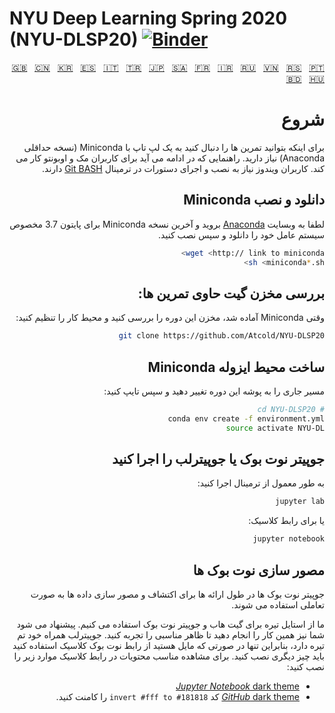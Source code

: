 # NYU Deep Learning Spring 2020 (NYU-DLSP20) [![Binder](https://mybinder.org/badge_logo.svg)](https://mybinder.org/v2/gh/Atcold/NYU-DLSP20/master)


<span dir="rtl" align="right">

<!-- English - Mandarin - Korean - Spanish - Italian - Turkish - Japanese - Arabic - French - Farsi - Russian - Vietnamese - Serbian - Portuguese - Bengali - Hungarian -->
[🇬🇧](https://github.com/Atcold/NYU-DLSP20/blob/master/README.md) &nbsp; [🇨🇳](https://github.com/Atcold/NYU-DLSP20/blob/master/docs/zh/README-ZH.md) &nbsp; [🇰🇷](https://github.com/Atcold/NYU-DLSP20/blob/master/docs/ko/README-KO.md) &nbsp; [🇪🇸](https://github.com/Atcold/NYU-DLSP20/blob/master/docs/es/README-ES.md) &nbsp; [🇮🇹](https://github.com/Atcold/NYU-DLSP20/blob/master/docs/it/README-IT.md) &nbsp; [🇹🇷](https://github.com/Atcold/NYU-DLSP20/blob/master/docs/tr/README-TR.md) &nbsp; [🇯🇵](https://github.com/Atcold/NYU-DLSP20/blob/master/docs/ja/README-JA.md) &nbsp; [🇸🇦](https://github.com/Atcold/NYU-DLSP20/blob/master/docs/ar/README-AR.md) &nbsp; [🇫🇷](https://github.com/Atcold/NYU-DLSP20/blob/master/docs/fr/README-FR.md) &nbsp; [🇮🇷](https://github.com/Atcold/NYU-DLSP20/blob/master/docs/fa/README-FA.md) &nbsp; [🇷🇺](https://github.com/Atcold/NYU-DLSP20/blob/master/docs/ru/README-RU.md) &nbsp; [🇻🇳](https://github.com/Atcold/NYU-DLSP20/blob/master/docs/vi/README-VI.md) &nbsp; [🇷🇸](https://github.com/Atcold/NYU-DLSP20/blob/master/docs/sr/README-SR.md) &nbsp; [🇵🇹](https://github.com/Atcold/NYU-DLSP20/blob/master/docs/pt/README-PT.md) &nbsp; [🇧🇩](https://github.com/Atcold/NYU-DLSP20/blob/master/docs/bn/README-BN.md) &nbsp; [🇭🇺](https://github.com/Atcold/NYU-DLSP20/blob/master/docs/hu/README-HU.md)


# شروع
برای اینکه بتوانید تمرین ها را دنبال کنید به یک لپ تاپ با Miniconda (نسخه حداقلی Anaconda) نیاز دارید. راهنمایی که در ادامه می آید برای کاربران مک و اوبونتو کار می کند. کاربران ویندوز نیاز به نصب و اجرای دستورات در ترمینال [Git BASH](https://gitforwindows.org/)  دارند.


##   دانلود و نصب Miniconda
لطفا به وبسایت [Anaconda](https://conda.io/miniconda.html) بروید و آخرین نسخه Miniconda برای پایتون 3.7 مخصوص سیستم عامل خود را دانلود و سپس نصب کنید.

```bash
wget <http:// link to miniconda>
sh <miniconda*.sh>
```


## بررسی مخزن گیت حاوی تمرین ها:
وقتی Miniconda آماده شد، مخزن این دوره را بررسی کنید و محیط کار را تنظیم کنید:

```bash
git clone https://github.com/Atcold/NYU-DLSP20
```


## ساخت محیط ایزوله Miniconda
مسیر جاری را به پوشه این دوره تغییر دهید و سپس تایپ کنید:

```bash
# cd NYU-DLSP20
conda env create -f environment.yml
source activate NYU-DL
```


## جوپیتر نوت بوک یا جوپیترلب را اجرا کنید
به طور معمول از ترمینال اجرا کنید:

```bash
jupyter lab
```
یا برای رابط کلاسیک:

```bash
jupyter notebook
```


## مصور سازی نوت بوک ها
جوپیتر نوت بوک ها در طول ارائه ها برای اکتشاف و مصور سازی داده ها به صورت تعاملی استفاده می شوند.


ما از استایل تیره برای گیت هاب و جوپیتر نوت بوک استفاده می کنیم. پیشنهاد می شود شما نیز همین کار را انجام دهید تا ظاهر مناسبی را تجربه کنید. جوپیترلب همراه خود تم تیره دارد، بنابراین تنها در صورتی که مایل هستید از رابط نوت بوک کلاسیک استفاده کنید باید چیز دیگری نصب کنید. برای مشاهده مناسب محتویات در رابط کلاسیک موارد زیر را نصب کنید:


 - [*Jupyter Notebook* dark theme](https://userstyles.org/styles/153443/jupyter-notebook-dark)
 - [*GitHub* dark theme](https://userstyles.org/styles/37035/github-dark) کد `invert #fff to #181818` را کامنت کنید.

 </span>
